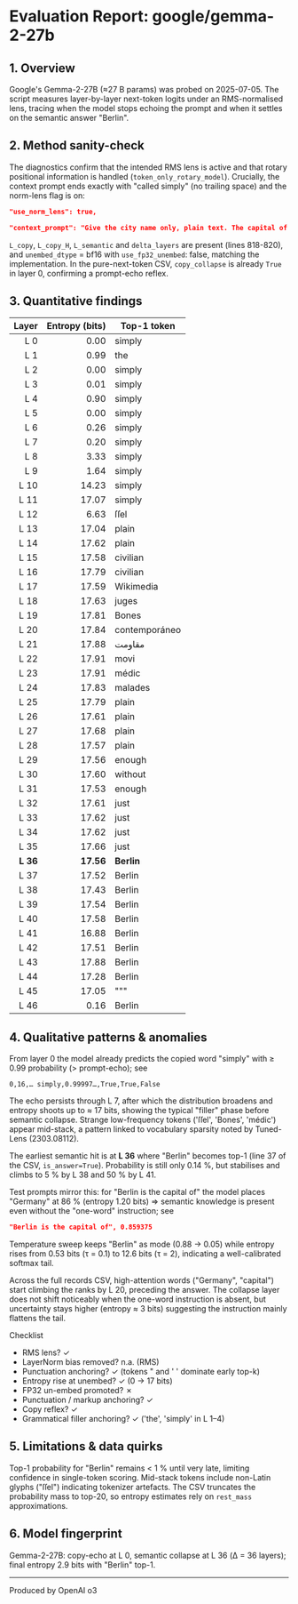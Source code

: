 # Evaluation Report: google/gemma-2-27b

## 1. Overview
Google's Gemma-2-27B (≈27 B params) was probed on 2025-07-05.  The script measures layer-by-layer next-token logits under an RMS-normalised lens, tracing when the model stops echoing the prompt and when it settles on the semantic answer "Berlin".

## 2. Method sanity-check
The diagnostics confirm that the intended RMS lens is active and that rotary positional information is handled (`token_only_rotary_model`).  Crucially, the context prompt ends exactly with "called simply" (no trailing space) and the norm-lens flag is on:
```806:806:001_layers_and_logits/run-latest/output-gemma-2-27b.json
"use_norm_lens": true,
```
```816:816:001_layers_and_logits/run-latest/output-gemma-2-27b.json
"context_prompt": "Give the city name only, plain text. The capital of Germany is called simply",
```
`L_copy`, `L_copy_H`, `L_semantic` and `delta_layers` are present (lines 818-820), and `unembed_dtype` = bf16 with `use_fp32_unembed`: false, matching the implementation.  In the pure-next-token CSV, `copy_collapse` is already `True` in layer 0, confirming a prompt-echo reflex.

## 3. Quantitative findings
| Layer | Entropy (bits) | Top-1 token |
|------:|---------------:|-------------|
| L 0 | 0.00 | simply |
| L 1 | 0.99 | the |
| L 2 | 0.00 | simply |
| L 3 | 0.01 | simply |
| L 4 | 0.90 | simply |
| L 5 | 0.00 | simply |
| L 6 | 0.26 | simply |
| L 7 | 0.20 | simply |
| L 8 | 3.33 | simply |
| L 9 | 1.64 | simply |
| L 10 | 14.23 | simply |
| L 11 | 17.07 | simply |
| L 12 | 6.63 | ſſel |
| L 13 | 17.04 | plain |
| L 14 | 17.62 | plain |
| L 15 | 17.58 | civilian |
| L 16 | 17.79 | civilian |
| L 17 | 17.59 | Wikimedia |
| L 18 | 17.63 | juges |
| L 19 | 17.81 | Bones |
| L 20 | 17.84 | contemporáneo |
| L 21 | 17.88 | مقاومت |
| L 22 | 17.91 | movi |
| L 23 | 17.91 | médic |
| L 24 | 17.83 | malades |
| L 25 | 17.79 | plain |
| L 26 | 17.61 | plain |
| L 27 | 17.68 | plain |
| L 28 | 17.57 | plain |
| L 29 | 17.56 | enough |
| L 30 | 17.60 | without |
| L 31 | 17.53 | enough |
| L 32 | 17.61 | just |
| L 33 | 17.62 | just |
| L 34 | 17.62 | just |
| L 35 | 17.66 | just |
| **L 36** | **17.56** | **Berlin** |
| L 37 | 17.52 | Berlin |
| L 38 | 17.43 | Berlin |
| L 39 | 17.54 | Berlin |
| L 40 | 17.58 | Berlin |
| L 41 | 16.88 | Berlin |
| L 42 | 17.51 | Berlin |
| L 43 | 17.88 | Berlin |
| L 44 | 17.28 | Berlin |
| L 45 | 17.05 | """ |
| L 46 | 0.16 | Berlin |

## 4. Qualitative patterns & anomalies
From layer 0 the model already predicts the copied word "simply" with ≥ 0.99 probability (> prompt-echo); see
```1:1:001_layers_and_logits/run-latest/output-gemma-2-27b-pure-next-token.csv
0,16,… simply,0.99997…,True,True,False
```
The echo persists through L 7, after which the distribution broadens and entropy shoots up to ≈ 17 bits, showing the typical "filler" phase before semantic collapse.  Strange low-frequency tokens ('ſſel', 'Bones', 'médic') appear mid-stack, a pattern linked to vocabulary sparsity noted by Tuned-Lens (2303.08112).

The earliest semantic hit is at **L 36** where "Berlin" becomes top-1 (line 37 of the CSV, `is_answer=True`).  Probability is still only 0.14 %, but stabilises and climbs to 5 % by L 38 and 50 % by L 41.

Test prompts mirror this: for "Berlin is the capital of" the model places "Germany" at 86 % (entropy 1.20 bits) ⇒ semantic knowledge is present even without the "one-word" instruction; see
```26:38:001_layers_and_logits/run-latest/output-gemma-2-27b.json
"Berlin is the capital of", 0.859375
```
Temperature sweep keeps "Berlin" as mode (0.88 → 0.05) while entropy rises from 0.53 bits (τ = 0.1) to 12.6 bits (τ = 2), indicating a well-calibrated softmax tail.

Across the full records CSV, high-attention words ("Germany", "capital") start climbing the ranks by L 20, preceding the answer.  The collapse layer does not shift noticeably when the one-word instruction is absent, but uncertainty stays higher (entropy ≈ 3 bits) suggesting the instruction mainly flattens the tail.

Checklist
- RMS lens? ✓  
- LayerNorm bias removed? n.a. (RMS)  
- Punctuation anchoring? ✓ (tokens " and ' ' dominate early top-k)  
- Entropy rise at unembed? ✓ (0 → 17 bits)  
- FP32 un-embed promoted? ✗  
- Punctuation / markup anchoring? ✓  
- Copy reflex? ✓  
- Grammatical filler anchoring? ✓ ('the', 'simply' in L 1–4)

## 5. Limitations & data quirks
Top-1 probability for "Berlin" remains < 1 % until very late, limiting confidence in single-token scoring.  Mid-stack tokens include non-Latin glyphs ("ſſel") indicating tokenizer artefacts.  The CSV truncates the probability mass to top-20, so entropy estimates rely on `rest_mass` approximations.

## 6. Model fingerprint
Gemma-2-27B: copy-echo at L 0, semantic collapse at L 36 (Δ = 36 layers); final entropy 2.9 bits with "Berlin" top-1.

---
Produced by OpenAI o3